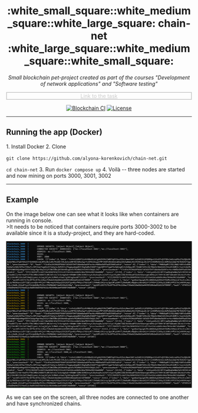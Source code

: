 <h1 align="center">:white_small_square::white_medium_square::white_large_square: chain-net :white_large_square::white_medium_square::white_small_square:</h1>
<p align="center" style="font-style: italic">Small blockchain pet-project created as part of the courses "Development of network applications" and "Software testing"</p>
<p align="center" style="border: 2px solid #ccc"><a style="color: #ccc" href="https://github.com/SemenMartynov/Software-Engineering-2022/blob/main/NetworkProgrammingTask.md">Link to the task</a></p>
<div align="center">

[![Blockchain CI](https://github.com/alyona-korenkovich/chain-net/actions/workflows/blockchain.yml/badge.svg?branch=main)](https://github.com/alyona-korenkovich/chain-net/actions/workflows/blockchain.yml)
[![License](https://img.shields.io/badge/license-MIT-blue.svg)](/LICENSE)
</div>

---

<h2>Running the app (Docker)</h2>
1. Install Docker
2. Clone
   
   `git clone https://github.com/alyona-korenkovich/chain-net.git`
   
   `cd chain-net`
3. Run `docker compose up`
4. Voilà -- three nodes are started and now mining on ports 3000, 3001, 3002

---

<h2>Example</h2>
On the image below one can see what it looks like when containers are running in console.<br>
>It needs to be noticed that containers require ports 3000-3002 to be available since it is a study-project, and they are hard-coded.

![img.png](img.png)

As we can see on the screen, all three nodes are connected to one another and have synchronized chains.
